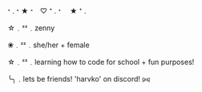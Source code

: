 <!DOCTYPE html>
<html>
  <body>
  <p>     ᕀ    .   ᕀ   ★    ᕀ　♡    ⁺   .   ᕀ 　★  ⁺   .

  ☆﹒ᶻᶻ﹒zenny

❀﹒ᶻᶻ﹒she/her + female

☆﹒ᶻᶻ﹒learning how to code for school + fun purposes!

╰╮﹒lets be friends! 'harvko' on discord! ⪩⪨
</p>
  </body>
</html>

<!---
zennydoescoding/zennydoescoding is a ✨ special ✨ repository because its `README.md` (this file) appears on your GitHub profile.
You can click the Preview link to take a look at your changes.
--->
